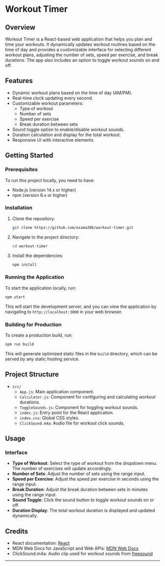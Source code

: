 # Workout Timer

## Overview

Workout Timer is a React-based web application that helps you plan and time your workouts. It dynamically updates workout routines based on the time of day and provides a customizable interface for selecting different workout plans, adjusting the number of sets, speed per exercise, and break durations. The app also includes an option to toggle workout sounds on and off.

## Features

- Dynamic workout plans based on the time of day (AM/PM).
- Real-time clock updating every second.
- Customizable workout parameters:
  - Type of workout
  - Number of sets
  - Speed per exercise
  - Break duration between sets
- Sound toggle option to enable/disable workout sounds.
- Duration calculation and display for the total workout.
- Responsive UI with interactive elements.

## Getting Started

### Prerequisites

To run this project locally, you need to have:

- Node.js (version 14.x or higher)
- npm (version 6.x or higher)

### Installation

1. Clone the repository:

   ```sh
   git clone https://github.com/osama206/workout-timer.git
   ```

2. Navigate to the project directory:

   ```sh
   cd workout-timer
   ```

3. Install the dependencies:

   ```sh
   npm install
   ```

### Running the Application

To start the application locally, run:

```sh
npm start
```

This will start the development server, and you can view the application by navigating to `http://localhost:3000` in your web browser.

### Building for Production

To create a production build, run:

```sh
npm run build
```

This will generate optimized static files in the `build` directory, which can be served by any static hosting service.

## Project Structure

- `src/`
  - `App.js`: Main application component.
  - `Calculator.js`: Component for configuring and calculating workout durations.
  - `ToggleSounds.js`: Component for toggling workout sounds.
  - `index.js`: Entry point for the React application.
  - `index.css`: Global CSS styles.
  - `ClickSound.m4a`: Audio file for workout click sounds.

## Usage

### Interface

- **Type of Workout**: Select the type of workout from the dropdown menu. The number of exercises will update accordingly.
- **Number of Sets**: Adjust the number of sets using the range input.
- **Speed per Exercise**: Adjust the speed per exercise in seconds using the range input.
- **Break Duration**: Adjust the break duration between sets in minutes using the range input.
- **Sound Toggle**: Click the sound button to toggle workout sounds on or off.
- **Duration Display**: The total workout duration is displayed and updated dynamically.

## Credits

- React documentation: [React](https://react.dev)
- MDN Web Docs for JavaScript and Web APIs: [MDN Web Docs](https://developer.mozilla.org/)
- ClickSound.m4a: Audio clip used for workout sounds from [freesound](https://freesound.org/)

---
